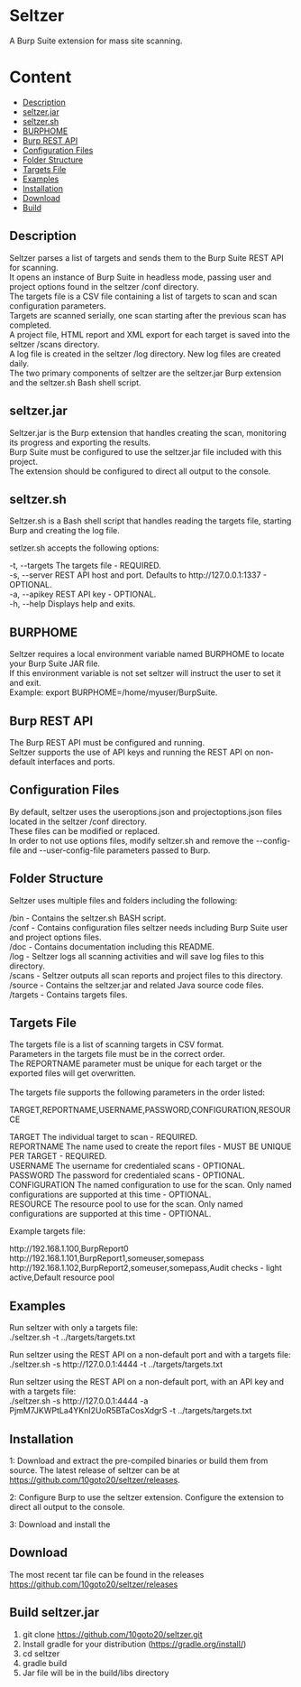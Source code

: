 # Seltzer
A Burp Suite extension for mass site scanning.

# Content
- [Description](#Description)
- [seltzer.jar](#seltzer.jar)
- [seltzer.sh](#seltzer.sh)
- [BURPHOME](#BURPHOME)
- [Burp REST API](#Burp-REST-API)
- [Configuration Files](#Configuration-Files)
- [Folder Structure](#Folder-Structure)
- [Targets File](#Targets-File)
- [Examples](#Examples)
- [Installation](#Installation)
- [Download](#Download)
- [Build](#Build-seltzer.jar)

## Description

Seltzer parses a list of targets and sends them to the Burp Suite REST API for scanning.
<br/>It opens an instance of Burp Suite in headless mode, passing user and project options found in the seltzer /conf directory.
<br/>The targets file is a CSV file containing a list of targets to scan and scan configuration parameters.
<br/>Targets are scanned serially, one scan starting after the previous scan has completed.
<br/>A project file, HTML report and XML export for each target is saved into the seltzer /scans directory.
<br/>A log file is created in the seltzer /log directory.  New log files are created daily.
<br/>The two primary components of seltzer are the seltzer.jar Burp extension and the seltzer.sh Bash shell script.

## seltzer.jar

Seltzer.jar is the Burp extension that handles creating the scan, monitoring its progress and exporting the results.
<br/>Burp Suite must be configured to use the seltzer.jar file included with this project.
<br/>The extension should be configured to direct all output to the console.

## seltzer.sh
Seltzer.sh is a Bash shell script that handles reading the targets file, starting Burp and creating the log file.

setlzer.sh accepts the following options:

-t, --targets	The targets file - REQUIRED.
<br/>-s, --server	REST API host and port.  Defaults to http://<span>127.0.0.1:1337</span> - OPTIONAL.
<br/>-a, --apikey	REST API key - OPTIONAL.
<br/>-h, --help	Displays help and exits.

## BURPHOME

Seltzer requires a local environment variable named BURPHOME to locate your Burp Suite JAR file.
<br/>If this environment variable is not set seltzer will instruct the user to set it and exit.
<br/>Example: export BURPHOME=/home/myuser/BurpSuite.

## Burp REST API

The Burp REST API must be configured and running.
<br/>Seltzer supports the use of API keys and running the REST API on non-default interfaces and ports.

## Configuration Files

By default, seltzer uses the useroptions.json and projectoptions.json files located in the seltzer /conf directory.
<br/>These files can be modified or replaced.
<br/>In order to not use options files, modify seltzer.sh and remove the --config-file and --user-config-file parameters passed to Burp.

## Folder Structure

Seltzer uses multiple files and folders including the following:

/bin - Contains the seltzer.sh BASH script.
<br/>/conf - Contains configuration files seltzer needs including Burp Suite user and project options files.
<br/>/doc - Contains documentation including this README.
<br/>/log - Seltzer logs all scanning activities and will save log files to this directory.
<br/>/scans - Seltzer outputs all scan reports and project files to this directory.
<br/>/source - Contains the seltzer.jar and related Java source code files.
<br/>/targets - Contains targets files.

## Targets File

The targets file is a list of scanning targets in CSV format.
<br/>Parameters in the targets file must be in the correct order.
<br/>The REPORTNAME parameter must be unique for each target or the exported files will get overwritten.
<br/>
<br/>The targets file supports the following parameters in the order listed:

TARGET,REPORTNAME,USERNAME,PASSWORD,CONFIGURATION,RESOURCE

TARGET		The individual target to scan - REQUIRED.
<br/>REPORTNAME	The name used to create the report files - MUST BE UNIQUE PER TARGET - REQUIRED.
<br/>USERNAME	The username for credentialed scans - OPTIONAL.
<br/>PASSWORD	The password for credentialed scans - OPTIONAL.
<br/>CONFIGURATION	The named configuration to use for the scan.  Only named configurations are supported at this time - OPTIONAL.
<br/>RESOURCE	The resource pool to use for the scan.  Only named configurations are supported at this time - OPTIONAL.

Example targets file:

http://<span>192.168.1.100</span>,BurpReport0
<br/>http://<span>192.168.1.101</span>,BurpReport1,someuser,somepass
<br/>http://<span>192.168.1.102</span>,BurpReport2,someuser,somepass,Audit checks - light active,Default resource pool

## Examples

Run seltzer with only a targets file:
<br/>./seltzer.sh -t ../targets/targets.txt

Run seltzer using the REST API on a non-default port and with a targets file:
<br/>./seltzer.sh -s http://<span>127.0.0.1:4444</span> -t ../targets/targets.txt

Run seltzer using the REST API on a non-default port, with an API key and with a targets file:
<br/>./seltzer.sh -s http://<span>127.0.0.1:4444</span> -a PjmM7JKWPtLa4YKnI2UoR5BTaCosXdgrS -t ../targets/targets.txt

## Installation 

1: Download and extract the pre-compiled binaries or build them from source.  The latest release of seltzer can be at https://github.com/10goto20/seltzer/releases.

2: Configure Burp to use the seltzer extension.  Configure the extension to direct all output to the console.

3: Download and install the 

## Download

The most recent tar file can be found in the releases https://github.com/10goto20/seltzer/releases

## Build seltzer.jar

1. git clone https://github.com/10goto20/seltzer.git
2. Install gradle for your distribution (https://gradle.org/install/)
3. cd seltzer
4. gradle build
5. Jar file will be in the build/libs directory

